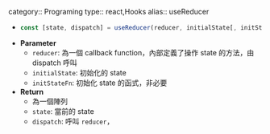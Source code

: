 category:: Programing
type:: react,Hooks
alias:: useReducer

- ```typescript
  const [state, dispatch] = useReducer(reducer, initialState[, initStateFn]);
  ```
- **Parameter**
	- `reducer`: 為一個 callback function，內部定義了操作 state 的方法，由 dispatch 呼叫
	- `initialState`: 初始化的 state
	- `initStateFn`: 初始化 state 的函式，非必要
- **Return**
	- 為一個陣列
	- `state`: 當前的 state
	- `dispatch`: 呼叫 `reducer`，